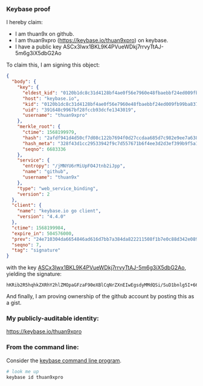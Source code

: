 ### Keybase proof

I hereby claim:

  * I am thuan9x on github.
  * I am thuan9xpro (https://keybase.io/thuan9xpro) on keybase.
  * I have a public key ASCx3Iwx1BKL9K4PVueWDkj7rrvyTtAJ-5m6g3iX5dbG2Ao

To claim this, I am signing this object:

```json
{
  "body": {
    "key": {
      "eldest_kid": "0120b1dc8c31d4128bf4ae0f56e7960e48fbaebbf24ed009fb99ba837897e5d6c6d80a",
      "host": "keybase.io",
      "kid": "0120b1dc8c31d4128bf4ae0f56e7960e48fbaebbf24ed009fb99ba837897e5d6c6d80a",
      "uid": "391648c9967bf28fccb93dcfe1343019",
      "username": "thuan9xpro"
    },
    "merkle_root": {
      "ctime": 1568199979,
      "hash": "2afdf941d4d50cf7d08c122b7694f0d27ccdaa685d7c982e9ee7a638e38e399bdedeb62e1389eb7b8c66cce49f12230051d0545a68bd616d083f5035b9019197",
      "hash_meta": "328f43d1cc29533942f9c7d557671b6f4ee3d2d3ef399b9f5a14375eb7db2fbc",
      "seqno": 6683336
    },
    "service": {
      "entropy": "/jMNYU6rMiUpFO4Jtnb2iJpp",
      "name": "github",
      "username": "thuan9x"
    },
    "type": "web_service_binding",
    "version": 2
  },
  "client": {
    "name": "keybase.io go client",
    "version": "4.4.0"
  },
  "ctime": 1568199984,
  "expire_in": 504576000,
  "prev": "24e710304da6654846ad616d7bb7a384da822211508f1b7e0c88d342e0890ed9",
  "seqno": 7,
  "tag": "signature"
}
```

with the key [ASCx3Iwx1BKL9K4PVueWDkj7rrvyTtAJ-5m6g3iX5dbG2Ao](https://keybase.io/thuan9xpro), yielding the signature:

```
hKRib2R5hqhkZXRhY2hlZMOpaGFzaF90eXBlCqNrZXnEIwEgsdyMMdQSi/SuD1bnlg5I+6678k7QCfuZuoN4l+XWxtgKp3BheWxvYWTESpcCB8QgJOcQME2mZUhGrWFte7ejhNqCIhFQjxt+DIjTQuCJDtnEINj9Pxx6HlE/vJiCyJd27cXeV85ijui3Ps+rgzti4HkFAgHCo3NpZ8RAboaLHcB2tPi9rZwLYqZwYCgg7c5eKKiJ2oPufcm3APdNmyOiSkl1Cytn86EncjdD7wpSgebf3PyYHQhWqDlUDKhzaWdfdHlwZSCkaGFzaIKkdHlwZQildmFsdWXEIJNivwtv0WXbiNrIwHZuLCrgoRvyZKxuPIgq9wKzpuZEo3RhZ80CAqd2ZXJzaW9uAQ==

```

And finally, I am proving ownership of the github account by posting this as a gist.

### My publicly-auditable identity:

https://keybase.io/thuan9xpro

### From the command line:

Consider the [keybase command line program](https://keybase.io/download).

```bash
# look me up
keybase id thuan9xpro
```
